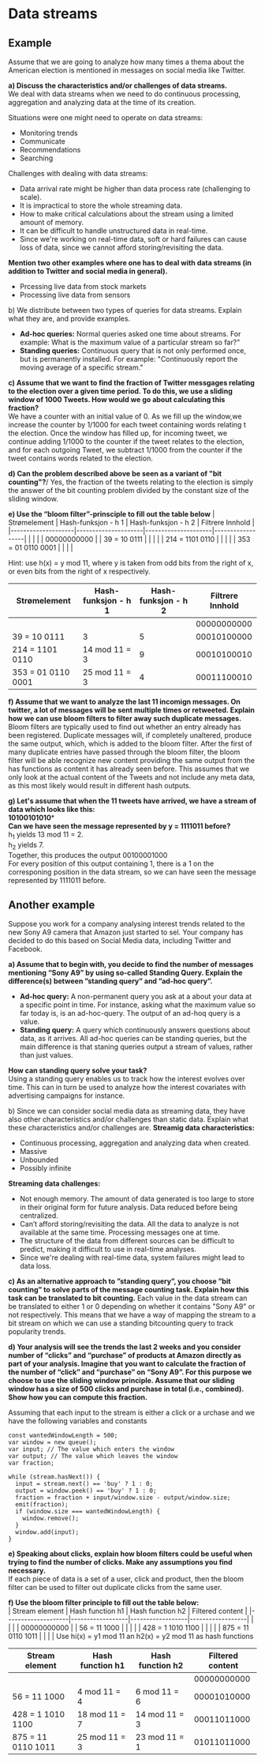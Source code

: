 # Data streams

## Example

Assume that we are going to analyze how many times a thema about the American election is mentioned in messages on social media like Twitter.

**a) Discuss the characteristics and/or challenges of data streams.**\
We deal with data streams when we need to do continuous processing, aggregation and analyzing data at the time of its creation.

Situations were one might need to operate on data streams:
- Monitoring trends
- Communicate
- Recommendations
- Searching

Challenges with dealing with data streams:
- Data arrival rate might be higher than data process rate (challenging to scale).
- It is impractical to store the whole streaming data.
- How to make critical calculations about the stream using a limited amount of memory.
- It can be difficult to handle unstructured data in real-time.
- Since we're working on real-time data, soft or hard failures can cause loss of data, since we cannot afford storing/revisiting the data.

**Mention two other examples where one has to deal with data streams (in addition to Twitter and social media in general).**
- Prcessing live data from stock markets
- Processing live data from sensors


b) We distribute between two types of queries for data streams. Explain what they are, and provide examples.
- **Ad-hoc queries:** Normal queries asked one time about streams. For example: What is the maximum value of a particular stream so far?"
- **Standing queries:** Continuous query that is not only performed once, but is permanently installed. For example: "Continuously report the moving average of a specific stream."


**c) Assume that we want to find the fraction of Twitter messgages relating to the election over a given time period. To do this, we use a sliding window of 1000 Tweets. How would we go about calculating this fraction?**\
We have a counter with an initial value of 0. As we fill up the window,we increase the counter by 1/1000 for each tweet containing words relating t the election. Once the window has filled up, for incoming tweet, we continue adding 1/1000 to the counter if the tweet relates to the election, and for each outgoing Tweet, we subtract 1/1000 from the counter if the tweet contains words related to the election.

**d) Can the problem described above be seen as a variant of "bit counting"?**/
Yes, the fraction of the tweets relating to the election is simply the answer of the bit counting problem divided by the constant size of the sliding window.

**e) Use the “bloom filter”-prinsciple to fill out the table below**
| Strømelement       | Hash-funksjon - h 1 | Hash-funksjon - h 2 | Filtrere Innhold |
|--------------------|---------------------|---------------------|------------------|
|                    |                     |                     | 00000000000      |
| 39 = 10 0111       |                     |                     |                  |
| 214 = 1101 0110    |                     |                     |                  |
| 353 = 01 0110 0001 |                     |                     |                  |

Hint: use h(x) = y mod 11, where y is taken from  odd bits from the right of x, or even bits from the right of x respectively.

| Strømelement       | Hash-funksjon - h 1 | Hash-funksjon - h 2 | Filtrere Innhold |
|--------------------|---------------------|---------------------|------------------|
|                    |                     |                     | 00000000000      |
| 39 = 10 0111       | 3                   | 5                   | 00010100000      |
| 214 = 1101 0110    | 14 mod 11 = 3       | 9                   | 00010100010      |
| 353 = 01 0110 0001 | 25 mod 11 = 3       | 4                   | 00011100010      |

**f) Assume that we want to analyze the last 11 incomign messages. On twitter, a lot of messages will be sent multiple times or retweeted. Explain how we can use bloom filters to filter away such duplicate messages.**\
Bloom filters are typically used to find out whether an entry already has been registered. Duplicate messages will, if completely unaltered, produce the same output, which, which is added to the bloom filter. After the first of many duplicate entries have passed through the bloom filter, the bloom filter will be able recognize new content providing the same output from the has functions as content it has already seen before. This assumes that we only look at the actual content of the Tweets and not include any meta data, as this most likely would result in different hash outputs.

**g) Let's assume that when the 11 tweets have arrived, we have a stream of data which looks like this:**\
**10100101010***\
**Can we have seen the message represented by y = 1111011 before?**\
h<sub>1</sub> yields 13 mod 11 = 2.\
h<sub>2</sub> yields 7.\
Together, this produces the output 00100001000\
For every position of this output containing 1, there is a 1 on the corresponing position in the data stream, so we can have seen the message represented by 1111011 before.

## Another example
Suppose you work for a company analysing interest trends related to the new Sony A9 camera that Amazon just started to sel. Your company has decided to do this based on Social Media data, including Twitter and Facebook.

**a) Assume that to begin with, you decide to find the number of messages mentioning “Sony A9” by using so-called Standing Query. Explain the difference(s) between ”standing query”
and ”ad-hoc query”.**
- **Ad-hoc query:** A non-permanent query you ask at a about your data at a specific point in time. For instance, asking what the maximum value so far today is, is an ad-hoc-query. The output of an ad-hoq query is a value.
- **Standing query:** A query which continuously  answers questions about data, as it arrives. All ad-hoc queries can be standing queries, but the main difference is that staning queries output a stream of values, rather than just values.

**How can standing query solve your task?**\
Using a standing query enables us to track how the interest evolves over time. This can in turn be used to analyze how the interest covariates with advertising campaigns for instance.


b) Since we can consider social media data as streaming data, they have also other
characteristics and/or challenges than static data. Explain what these characteristics and/or challenges are.
**Streamig data characteristics:**
- Continuous processing, aggregation and analyzing data when created.
- Massive
- Unbounded
- Possibly infinite

**Streaming data challenges:**
- Not enough memory. The amount of data generated is too large to store in their original form for future analysis. Data reduced before being centralized.
- Can’t afford storing/revisiting the data. All the data to analyze is not available at the same time. Processing messages one at time.
- The structure of the data from different sources can be difficult to predict, making it difficult to use in real-time analyses.
- Since we're dealing with real-time data, system failures might lead to data loss.

**c) As an alternative approach to ”standing query”, you choose ”bit counting” to solve parts of the message counting task. Explain how this task can be translated to bit counting.**
Each value in the data stream can be translated to either 1 or 0 depending on whether it contains "Sony A9" or not respectively. This means that we have a way of mapping the stream to a bit stream on which we can use a standing bitcounting query to track popularity trends.

**d) Your analysis will see the trends the last 2 weeks and you consider number of “clicks” and “purchase” of products at Amazon directly as part of your analysis. Imagine that you want to calculate the fraction of the number of “click” and “purchase” on “Sony A9”. For this purpose we choose to use the sliding window principle. Assume that our sliding window has a size of 500 clicks and purchase in total (i.e., combined). Show how you can compute this fraction.**

Assuming that each input to the stream is either a click or a urchase and we have the following variables and constants
```
const wantedWindowLength = 500;
var window = new queue();
var input; // The value which enters the window
var output; // The value which leaves the window
var fraction;

while (stream.hasNext()) {
  input = stream.next() == 'buy' ? 1 : 0;
  output = window.peek() == 'buy' ? 1 : 0;
  fraction = fraction + input/window.size - output/window.size;
  emit(fraction);
  if (window.size === wantedWindowLength) {
    window.remove();
  }
  window.add(input);
}
```

**e) Speaking about clicks, explain how bloom filters could be useful when trying to find the number of clicks. Make any assumptions you find necessary.**\
If each piece of data is a set of a user, click and product, then the bloom filter can be used to filter out duplicate clicks from the same user.

**f) Use the bloom filter principle to fill out the table below:**\
| Stream element     | Hash function h1 | Hash function h2 | Filtered content |
|--------------------|------------------|------------------|------------------|
|                    |                  |                  | 00000000000      |
| 56 = 11 1000       |                  |                  |                  |
| 428 = 1 1010 1100  |                  |                  |                  |
| 875 = 11 0110 1011 |                  |                  |                  |
Use hi(x) = y1 mod 11 an h2(x) = y2 mod 11 as hash functions

| Stream element     | Hash function h1 | Hash function h2 | Filtered content |
|--------------------|------------------|------------------|------------------|
|                    |                  |                  | 00000000000      |
| 56 = 11 1000       | 4 mod 11 = 4     | 6 mod 11 = 6     | 00001010000      |
| 428 = 1 1010 1100  | 18 mod 11 = 7    | 14 mod 11 = 3    | 00011011000      |
| 875 = 11 0110 1011 | 25 mod 11 = 3    | 23 mod 11 = 1    | 01011011000      |
